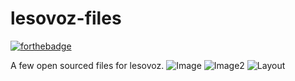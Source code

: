 # lesovoz-files
[![forthebadge](https://forthebadge.com/images/badges/does-not-contain-treenuts.svg)](https://forthebadge.com)  

A few open sourced files for lesovoz.
![Image](https://i.imgur.com/BVjxhcH.png)
![Image2](https://i.imgur.com/O0FfY08.png)
![Layout](https://i.imgur.com/jEm5LX3.png)

